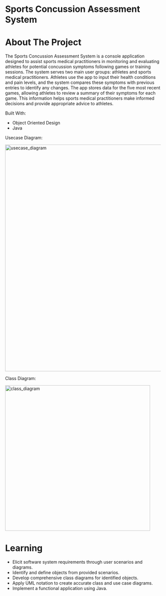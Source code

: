 # Sports Concussion Assessment System
# About The Project

The Sports Concussion Assessment System is a console application designed to assist sports medical practitioners in monitoring and evaluating athletes for potential concussion symptoms following games or training sessions. The system serves two main user groups: athletes and sports medical practitioners. Athletes use the app to input their health conditions and pain levels, and the system compares these symptoms with previous entries to identify any changes. The app stores data for the five most recent games, allowing athletes to review a summary of their symptoms for each game. This information helps sports medical practitioners make informed decisions and provide appropriate advice to athletes.

Built With:
- Object Oriented Design
- Java

Usecase Diagram:

  <img width="731" alt="usecase_diagram" src="https://github.com/user-attachments/assets/999544c7-7669-4721-866a-1444bb89d54f">

Class Diagram:


  <img width="469" alt="class_diagram" src="https://github.com/user-attachments/assets/40fa69a2-3ec5-4e81-9b9d-2b2341096a7a">



# Learning
- Elicit software system requirements through user scenarios and diagrams.
- Identify and define objects from provided scenarios.
- Develop comprehensive class diagrams for identified objects.
- Apply UML notation to create accurate class and use case diagrams.
- Implement a functional application using Java.

